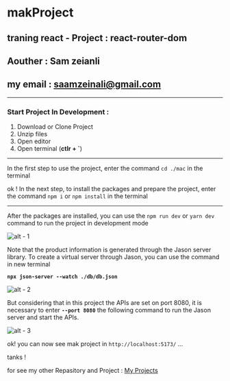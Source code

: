# makProject

## traning react - Project : react-router-dom

## Aouther : Sam zeianli

## my email : saamzeinali@gmail.com

---
### Start Project In Development :

1. Download or Clone Project
2. Unzip files
3. Open editor
4. Open terminal (**ctlr + `**)

---
In the first step to use the project, enter the command `cd ./mac` in the terminal

ok ! In the next step, to install the packages and prepare the project, enter the command `npm i` or `npm install` in the terminal

---

After the packages are installed, you can use the `npm run dev` or `yarn dev` command to run the project in development mode

![alt - 1](https://s8.uupload.ir/files/1_n4pk.png)

Note that the product information is generated through the Jason server library. To create a virtual server through Jason, you can use the command in new terminal

**`npx json-server --watch ./db/db.json`**

![alt - 2](https://s8.uupload.ir/files/2_w8y3.png)

But considering that in this project the APIs are set on port 8080, it is necessary to enter **`--port 8080`** the following command to run the Jason server and start the APIs.

![alt - 3](https://s8.uupload.ir/files/3_qipf.png)

ok! you can now see mak project in `http://localhost:5173/` ...

tanks !

for see my other Repasitory and Project : [My Projects](https://github.com/samzeinali)
